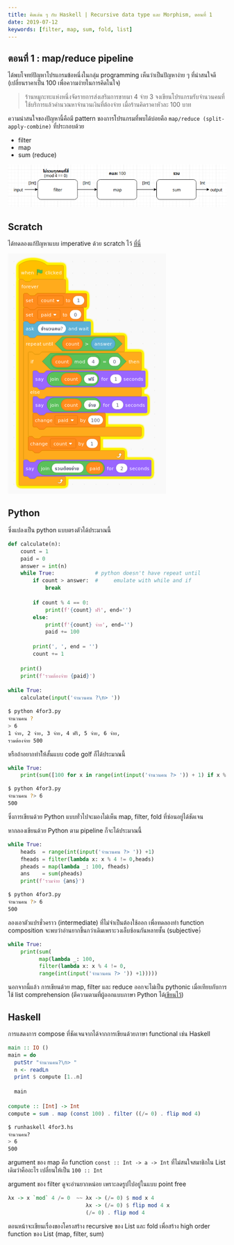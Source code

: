 ```yaml
---
title: คิดเล่น ๆ กับ Haskell | Recursive data type และ Morphism, ตอนที่ 1
date: 2019-07-12
keywords: [filter, map, sum, fold, list]
---
```


## ตอนที่ 1 : map/reduce pipeline

ได้พบโจทย์ปัญหาโปรแกรมข้อหนึ่งในกลุ่ม programming เห็นว่าเป็นปัญหาง่าย ๆ ที่น่าสนใจดี (เปลี่ยนราคาเป็น 100 เพื่อความง่ายในการคิดในใจ)

> ร้านหมูกะทะแห่งหนึ่งจัดรายการส่งเสริมการขายมา 4 จ่าย 3 จงเขียนโปรแกรมรับจำนวนคนที่ใช้บริการแล้วคำนวณหาจำนวนเงินที่ต้องจ่าย เมื่อร้านคิดราคาหัวละ 100 บาท

ความน่าสนใจของปัญหานี้คือมี pattern ของการโปรแกรมที่พบได้บ่อยคือ `map/reduce (split-apply-combine)` ที่ประกอบด้วย

- filter
- map
- sum (reduce)

![4 for 3 diagram](/images/4for3.png)

## Scratch
ได้ทดลองแก้ปัญหาแบบ imperative ด้วย scratch ไว้ [ที่นี่](https://scratch.mit.edu/projects/320560356/)

![4for3 scratch code](/images/4for3_scratch.png)

## Python
ซึ่งแปลงเป็น python แบบตรงตัวได้ประมาณนี้

```python
def calculate(n):
    count = 1
    paid = 0
    answer = int(n)
    while True:             # python doesn't have repeat until
        if count > answer:  #     emulate with while and if
            break

        if count % 4 == 0:
            print(f'{count} ฟรี', end='')
        else:
            print(f'{count} จ่าย', end='')
            paid += 100

        print(', ', end = '')
        count += 1

    print()
    print(f'รวมต้องจ่าย {paid}')

while True:
    calculate(input('จำนวนคน ?\n> '))
```

```bash
$ python 4for3.py
จำนวนคน ?
> 6
1 จ่าย, 2 จ่าย, 3 จ่าย, 4 ฟรี, 5 จ่าย, 6 จ่าย,
รวมต้องจ่าย 500

```

หรือถ้าอยากทำใ้ห้สั้นแบบ code golf ก็ได้ประมาณนี้

```python
while True:
    print(sum([100 for x in range(int(input('จำนวนคน ?> ')) + 1) if x % 4 != 0]))
```

```bash
$ python 4for3.py
จำนวนคน ?> 6
500
```

ซึ่งการเขียนด้วย Python แบบทั่วไปจะมองไม่เห็น map, filter, fold ที่ซ่อนอยู่ได้ชัดเจน

หากลองเขียนด้วย Python ตาม pipeline ก็จะได้ประมาณนี้

```python
while True:
    heads  = range(int(input('จำนวนคน ?> ')) +1)
    fheads = filter(lambda x: x % 4 != 0,heads)
    pheads = map(lambda _: 100, fheads)
    ans    = sum(pheads)
    print(f'รวมจ่าย {ans}')
```

```bash
$ python 4for3.py
จำนวนคน ?> 6
500

```

ลองเอาตัวแปรชั่วคราว (intermediate) ที่ไม่จำเป็นต้องใช้ออก เพื่อทดลองทำ function composition จะพบว่าอ่านยากขึ้นกว่าเดิมเพราะวงเล็บซ้อนกันหลายชั้น (subjective)่่

```python
while True:
    print(sum(
          map(lambda _: 100,
          filter(lambda x: x % 4 != 0,
          range(int(input('จำนวนคน ?> ')) +1)))))
```

นอกจากนี้แล้ว การเขียนด้วย map, filter และ reduce ออกจะไม่เป็น pythonic เมื่อเทียบกับการใช้ list comprehension (ตีความตามที่ผู้ออกแบบภาษา Python ได้[เขียนไว้](https://www.artima.com/weblogs/viewpost.jsp?thread=98196))

## Haskell
การแสดงการ compose ที่ชัดเจนจากได้จากการเขียนด้วยภาษา functional เช่น Haskell

```haskell
main :: IO ()
main = do
  putStr "จำนวนคน?\n> "
  n <- readLn
  print $ compute [1..n]

  main

compute :: [Int] -> Int
compute = sum . map (const 100) . filter ((/= 0) . flip mod 4)
```

```bash
$ runhaskell 4for3.hs
จำนวนคน?
> 6
500
```

argument ของ map คือ function `const :: Int -> a -> Int` ที่ไม่สนใจสมาชิกใน List เดิมว่าคืออะไร เปลี่ยนให้เป็น `100 :: Int`

argument ของ filter ดูจะอ่านยากหน่อย เพราะลดรูปไปอยู่ในแบบ point free

```haskell
λx -> x `mod` 4 /= 0  ~~ λx -> (/= 0) $ mod x 4
                         λx -> (/= 0) $ flip mod 4 x
                         (/= 0) . flip mod 4
```

ตอนหน้าจะเขียนเรื่องของโครงสร้าง recursive ของ List และ fold เพื่อสร้าง high order function ของ List (map, filter, sum)
